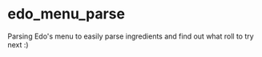 # edo_menu_parse
Parsing Edo's menu to easily parse ingredients and find out what roll to try next :)
